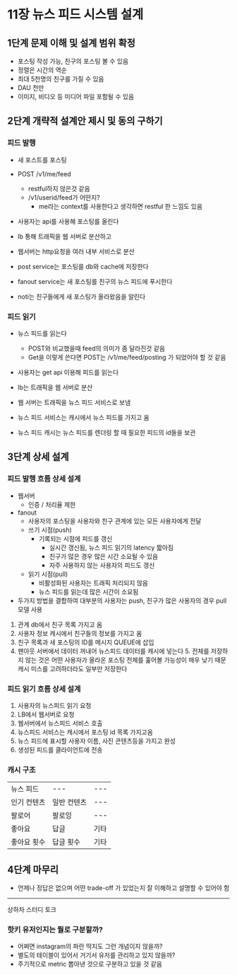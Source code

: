 # 11장 뉴스 피드 시스템 설계
## 1단계 문제 이해 및 설계 범위 확정
* 포스팅 작성 가능, 친구의 포스팅 볼 수 있음
* 정렬은 시간의 역순
* 최대 5천명의 친구를 가질 수 있음
* DAU 천만
* 이미지, 비디오 등 미디어 파일 포함될 수 있음

## 2단계 개략적 설계안 제시 및 동의 구하기
### 피드 발행
* 새 포스트를 포스팅
* POST /v1/me/feed
  * restful하지 않은것 같음
  * /v1/userid/feed가 어떤지?
    * me라는 context를 사용한다고 생각하면 restful 한 느낌도 있음

* 사용자는 api를 사용해 포스팅를 올린다
* lb 통해 트래픽을 웹 서버로 분산하고
* 웹서버는 http요청을 여러 내부 서비스로 분산
* post service는 포스팅를 db와 cache에 저장한다
* fanout service는 새 포스팅를 친구의 뉴스 피드에 푸시한다
* noti는 친구들에게 새 포스팅가 올라왔음을 알린다

### 피드 읽기
* 뉴스 피드를 읽는다

  * POST와 비교했을때 feed의 의미가 좀 달라진것 같음
  * Get을 이렇게 쓴다면 POST는 /v1/me/feed/posting 가 되었어야 할 것 같음

* 사용자는 get api 이용해 피드를 읽는다
* lb는 트래픽을 웹 서버로 분산
* 웹 서버는 트래픽을 뉴스 피드 서비스로 보냄
* 뉴스 피드 서비스는 캐시에서 뉴스 피드를 가지고 옴
* 뉴스 피드 캐시는 뉴스 피드를 렌더링 할 때 필요한 피드의 id들을 보관

## 3단계 상세 설계
### 피드 발행 흐름 상세 설계
* 웹서버
  * 인증 / 처리율 제한
* fanout
  * 사용자의 포스팅을 사용자와 친구 관계에 있는 모든 사용자에게 전달
  * 쓰기 시점(push)
    * 기록되는 시점에 피드를 갱신
      * 실시간 갱신됨, 뉴스 피드 읽기의 latency 짧아짐
      * 친구가 많은 경우 많은 시간 소요될 수 있음
      * 자주 사용하지 않는 사용자의 피드도 갱신
  * 읽기 시점(pull)
    * 비활성화된 사용자는 트래픽 처리되지 않음
    * 뉴스 피드를 읽는데 많은 시간이 소요됨
* 두가지 방법을 결합하여 대부분의 사용자는 push, 친구가 많은 사용자의 경우 pull 모델 사용
1. 관계 db에서 친구 목록 가지고 옴
2. 사용자 정보 캐시에서 친구들의 정보를 가지고 옴
3. 친구 목록과 새 포스팅의 ID를 메시지 QUEUE에 삽입
4. 팬아웃 서버에서 데이터 꺼내어 뉴스피드 데이터를 캐시에 넣는다
   5. 전체를 저장하지 않는 것은 어떤 사용자가 올라온 포스팅 전체를 훑어볼 가능성이 매우 낮기 때문 캐시 미스를 고려하더라도 일부만 저장한다

### 피드 읽기 흐름 상세 설계
1. 사용자의 뉴스피드 읽기 요청
2. LB에서 웹서버로 요청
3. 웹서버에서 뉴스피드 서비스 호출
4. 뉴스피드 서비스는 캐시에서 포스팅 id 목록 가지고옴
5. 뉴스 피드에 표시할 사용자 이름, 사진 콘텐츠등을 가지고 완성
6. 생성된 피드를 클라이언트에 전송

### 캐시 구조
|        |        |     |
|--------|--------|-----|
| 뉴스 피드  | ---    | --- |
| 인기 컨텐츠 | 일반 컨텐츠 | --- |
| 팔로어    | 팔로잉    | --- |
| 좋아요    | 답글     | 기타  |
| 좋아요 횟수 | 답글 횟수  | 기타  |

## 4단계 마무리
* 언제나 정답은 없으며 어떤 trade-off 가 있었는지 잘 이해하고 설명할 수 있어야 함

---
상하차 스터디 토크
### 핫키 유저인지는 뭘로 구분할까?
* 어쩌면 instagram의 파란 딱지도 그런 개념이지 않을까?
* 별도의 테이블이 있어서 거기서 유저를 관리하고 있지 않을까?
* 주기적으로 metric 뽑아낸 것으로 구분하고 있을 것 같음